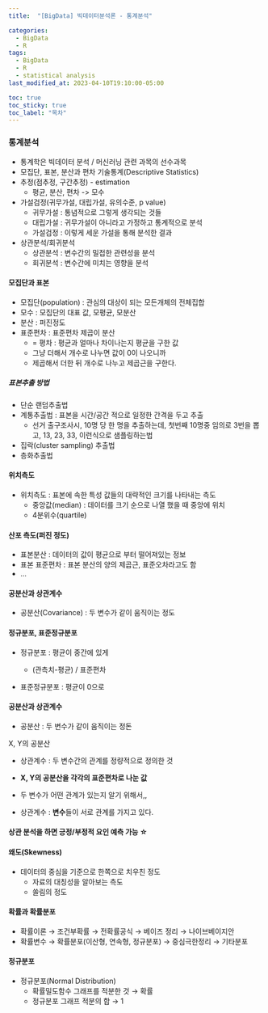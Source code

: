 ```yaml
---
title:  "[BigData] 빅데이터분석론 - 통계분석"

categories:
  - BigData
  - R
tags:
  - BigData
  - R
  - statistical analysis
last_modified_at: 2023-04-10T19:10:00-05:00

toc: true
toc_sticky: true
toc_label: "목차"
---
```


### 통계분석

- 통계학은 빅데이터 분석 / 머신러닝 관련 과목의 선수과목
- 모집단, 표본, 분산과 편차 기술통계(Descriptive Statistics)
- 추정(점추정, 구간추정) - estimation
  - 평균, 분산, 편차 -> 모수
- 가설검정(귀무가설, 대립가설, 유의수준, p value)
  - 귀무가설 : 통념적으로 그렇게 생각되는 것들
  - 대립가설 : 귀무가설이 아니라고 가정하고 통계적으로 분석
  - 가설검정 : 이렇게 세운 가설을 통해 분석한 결과
- 상관분석/회귀분석
  - 상관분석 : 변수간의 밀접한 관련성을 분석
  - 회귀분석 : 변수간에 미치는 영향을 분석


#### 모집단과 표본
- 모집단(population) : 관심의 대상이 되는 모든개체의 전체집합
- 모수 : 모집단의 대표 값, 모평균, 모분산
- 분산 : 퍼진정도
- 표준편차 : 표준편차 제곱이 분산
  - = 평차 : 평균과 얼마나 차이나는지 평균을 구한 값
  - 그냥 더해서 개수로 나누면 값이 0이 나오니까
  - 제곱해서 더한 뒤 개수로 나누고 제곱근을 구한다.

##### 표본추출 방법
- 단순 랜덤추출법
- 계통추출법 : 표본을 시간/공간 적으로 일정한 간격을 두고 추출
  - 선거 출구조사시, 10명 당 한 명을 추출하는데,
    첫번째 10명중 임의로 3번을 뽑고, 13, 23, 33, 이런식으로 샘플링하는법
- 집락(cluster sampling) 추출법
- 층화추출법

#### 위치측도
- 위치측도 : 표본에 속한 특성 값들의 대략적인 크기를 나타내는 측도
  - 중앙값(median) : 데이터를 크기 순으로 나열 했을 때 중앙에 위치
  - 4분위수(quartile)

#### 산포 측도(퍼진 정도)
- 표본분산 : 데이터의 값이 평균으로 부터 떨어져있는 정보
- 표본 표준편차 : 표본 분산의 양의 제곱근, 표준오차라고도 함
- ...

#### 공분산과 상관계수
- 공분산(Covariance) : 두 변수가 같이 움직이는 정도

#### 정규분포, 표준정규분포
- 정규분포 : 평균이 중간에 있게
  - (관측치-평균) / 표준편차
    
- 표준정규분포 : 평균이 0으로

#### 공분산과 상관계수
- 공분산 : 두 변수가 같이 움직이는 정돈

X, Y의 공분산
- 상관계수 : 두 변수간의 관계를 정량적으로 정의한 것
- <strong>X, Y의 공분산을 각각의 표준편차로 나눈 값</strong>
- 두 변수가 어떤 관계가 있는지 알기 위해서,,

- 상관계수 : <strong>변수</strong>들이 서로 관계를 가지고 있다.

#### 상관 분석을 하면 긍정/부정적 요인 예측 가능 ☆

#### 왜도(Skewness)
- 데이터의 중심을 기준으로 한쪽으로 치우친 정도
  - 자료의 대칭성을 알아보는 측도
  - 쏠림의 정도

#### 확률과 확률분포
- 확률이론 → 조건부확률 → 전확률공식 → 베이즈 정리 → 나이브베이지안
- 확률변수 → 확률분포(이산형, 연속형, 정규분포) → 중심극한정리 → 기타분포

#### 정규분포
- 정규분포(Normal Distribution)
  - 확률밀도함수 그래프를 적분한 것 → 확률
  - 정규분포 그래프 적분의 합 → 1


